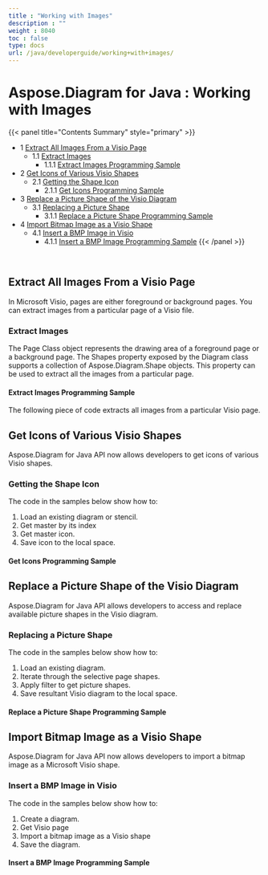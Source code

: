 ```yaml
---
title : "Working with Images" 
description : "" 
weight : 8040 
toc : false
type: docs
url: /java/developerguide/working+with+images/
---
```


# Aspose.Diagram for Java : Working with Images


{{< panel title="Contents Summary" style="primary" >}}
*   1 [Extract All Images From a Visio Page](#extract-all-images-from-a-visio-page)
    *   1.1 [Extract Images](#extract-images)
        *   1.1.1 [Extract Images Programming Sample](#extract-images-programming-sample)
*   2 [Get Icons of Various Visio Shapes](#get-icons-of-various-visio-shapes)
    *   2.1 [Getting the Shape Icon](#getting-the-shape-icon)
        *   2.1.1 [Get Icons Programming Sample](#get-icons-programming-sample)
*   3 [Replace a Picture Shape of the Visio Diagram](#replace-a-picture-shape-of-the-visio-diagram)
    *   3.1 [Replacing a Picture Shape](#replacing-a-picture-shape)
        *   3.1.1 [Replace a Picture Shape Programming Sample](#replace-a-picture-shape-programming-sample)
*   4 [Import Bitmap Image as a Visio Shape](#import-bitmap-image-as-a-visio-shape)
    *   4.1 [Insert a BMP Image in Visio](#insert-a-bmp-image-in-visio)
        *   4.1.1 [Insert a BMP Image Programming Sample](#insert-a-bmp-image-programming-sample)
{{< /panel >}}
 

 

## Extract All Images From a Visio Page

In Microsoft Visio, pages are either foreground or background pages. You can extract images from a particular page of a Visio file.

### Extract Images

The Page Class object represents the drawing area of a foreground page or a background page. The Shapes property exposed by the Diagram class supports a collection of Aspose.Diagram.Shape objects. This property can be used to extract all the images from a particular page.

#### Extract Images Programming Sample

The following piece of code extracts all images from a particular Visio page.

## Get Icons of Various Visio Shapes

Aspose.Diagram for Java API now allows developers to get icons of various Visio shapes. 

### Getting the Shape Icon

The code in the samples below show how to:

1.  Load an existing diagram or stencil.
2.  Get master by its index
3.  Get master icon. 
4.  Save icon to the local space.

#### Get Icons Programming Sample

## Replace a Picture Shape of the Visio Diagram

Aspose.Diagram for Java API allows developers to access and replace available picture shapes in the Visio diagram.

### Replacing a Picture Shape

The code in the samples below show how to:

1.  Load an existing diagram.
2.  Iterate through the selective page shapes.
3.  Apply filter to get picture shapes.
4.  Save resultant Visio diagram to the local space.

#### Replace a Picture Shape Programming Sample

## Import Bitmap Image as a Visio Shape

Aspose.Diagram for Java API now allows developers to import a bitmap image as a Microsoft Visio shape.

### Insert a BMP Image in Visio

The code in the samples below show how to:

1.  Create a diagram.
2.  Get Visio page
3.  Import a bitmap image as a Visio shape
4.  Save the diagram.

#### Insert a BMP Image Programming Sample

